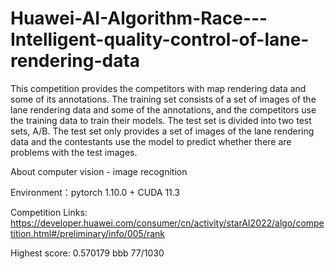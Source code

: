 # Huawei-AI-Algorithm-Race---Intelligent-quality-control-of-lane-rendering-data
This competition provides the competitors with map rendering data and some of its annotations. The training set consists of a set of images of the lane rendering data and some of the annotations, and the competitors use the training data to train their models. The test set is divided into two test sets, A/B. The test set only provides a set of images of the lane rendering data and the contestants use the model to predict whether there are problems with the test images.

About computer vision - image recognition

Environment：pytorch 1.10.0 + CUDA 11.3

Competition Links: https://developer.huawei.com/consumer/cn/activity/starAI2022/algo/competition.html#/preliminary/info/005/rank

Highest score: 0.570179 bbb 77/1030
